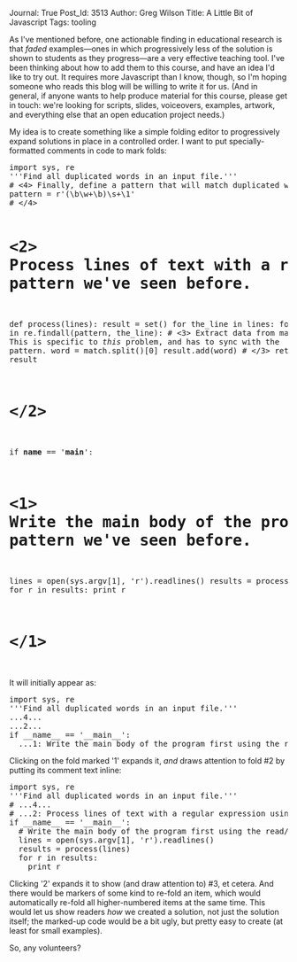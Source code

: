 Journal: True
Post_Id: 3513
Author: Greg Wilson
Title: A Little Bit of Javascript
Tags: tooling

<p>As I've mentioned before, one actionable finding in educational research is that <em>faded</em> examples&mdash;ones in which progressively less of the solution is shown to students as they progress&mdash;are a very effective teaching tool. I've been thinking about how to add them to this course, and have an idea I'd like to try out. It requires more Javascript than I know, though, so I'm hoping someone who reads this blog will be willing to write it for us. (And in general, if anyone wants to help produce material for this course, please get in touch: we're looking for scripts, slides, voiceovers, examples, artwork, and everything else that an open education project needs.)</p>
<p>My idea is to create something like a simple folding editor to progressively expand solutions in place in a controlled order. I want to put specially-formatted comments in code to mark folds:</p>
<pre>import sys, re
'''Find all duplicated words in an input file.'''
# &lt;4&gt; Finally, define a pattern that will match duplicated words.
pattern = r'(\b\w+\b)\s+\1'
# &lt;/4&gt;

# &lt;2&gt; Process lines of text with a regular expression using the looping pattern we've seen before.
def process(lines):
  result = set()
  for the_line in lines:
    for match in re.findall(pattern, the_line):
      # &lt;3&gt; Extract data from matches. This is specific to *this* problem, and has to sync with the pattern.
      word = match.split()[0]
      result.add(word)
      # &lt;/3&gt;
  return result
# &lt;/2&gt;

if __name__ == '__main__':
  # &lt;1&gt; Write the main body of the program first using the read/process/write pattern we've seen before.
  lines = open(sys.argv[1], 'r').readlines()
  results = process(lines)
  for r in results:
    print r
# &lt;/1&gt;
</pre>
<p>It will initially appear as:</p>
<pre>import sys, re
'''Find all duplicated words in an input file.'''
...4...
...2...
if __name__ == '__main__':
  ...1: Write the main body of the program first using the read/process/write pattern we've seen before...
</pre>
<p>Clicking on the fold marked '1' expands it, <em>and</em> draws attention to fold #2 by putting its comment text inline:</p>
<pre>import sys, re
'''Find all duplicated words in an input file.'''
# ...4...
# ...2: Process lines of text with a regular expression using the looping pattern we've seen before...
if __name__ == '__main__':
  # Write the main body of the program first using the read/process/write pattern we've seen before.
  lines = open(sys.argv[1], 'r').readlines()
  results = process(lines)
  for r in results:
    print r
</pre>
<p>Clicking '2' expands it to show (and draw attention to) #3, et cetera. And there would be markers of some kind to re-fold an item, which would automatically re-fold all higher-numbered items at the same time. This would let us show readers <em>how</em> we created a solution, not just the solution itself; the marked-up code would be a bit ugly, but pretty easy to create (at least for small examples).</p>
<p>So, any volunteers?</p>
